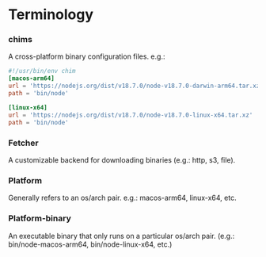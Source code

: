 # Terminology

### chims

A cross-platform binary configuration files. e.g.:

```toml title="bin/shellcheck"
#!/usr/bin/env chim
[macos-arm64]
url = 'https://nodejs.org/dist/v18.7.0/node-v18.7.0-darwin-arm64.tar.xz'
path = 'bin/node'

[linux-x64]
url = 'https://nodejs.org/dist/v18.7.0/node-v18.7.0-linux-x64.tar.xz'
path = 'bin/node'
```

### Fetcher

A customizable backend for downloading binaries (e.g.: http, s3, file).


### Platform

Generally refers to an os/arch pair. e.g.: macos-arm64, linux-x64, etc.

### Platform-binary

An executable binary that only runs on a particular os/arch pair. (e.g.: bin/node-macos-arm64, 
bin/node-linux-x64, etc.)
